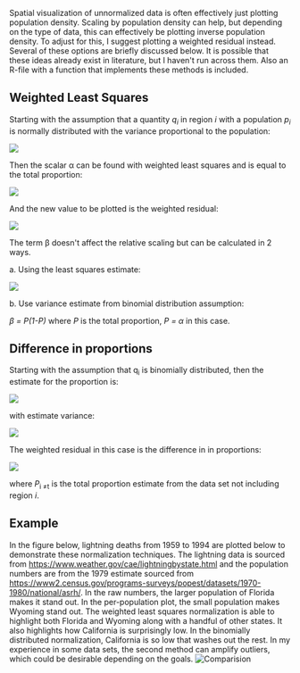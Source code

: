 Spatial visualization of unnormalized data is often effectively just plotting population density. Scaling by population density can help, but depending on the type of data, this can effectively be plotting inverse population density. To adjust for this, I suggest plotting a weighted residual instead. Several of these options are briefly discussed below. It is possible that these ideas already exist in literature, but I haven't run across them. Also an R-file with a function that implements these methods is included.

## Weighted Least Squares

Starting with the assumption that a quantity <em>q<sub>i</sub></em> in region <em>i</em> with a population <em>p<sub>i</sub></em> is normally distributed with the variance proportional to the population:

<img src="https://render.githubusercontent.com/render/math?math=q_i = N(\alpha p_i, \beta p_i)">

Then the scalar &alpha; can be found with weighted least squares and is equal to the total proportion:

<img src="https://render.githubusercontent.com/render/math?math=\alpha = \frac{\sum_i q_i}{\sum_i p_i}">

And the new value to be plotted is the weighted residual:

<img src="https://render.githubusercontent.com/render/math?math=r_i =\frac{q_i - \alpha p_i}{\sqrt{\beta p_i}}">

The term &beta; doesn't affect the relative scaling but can be calculated in 2 ways.

a. Using the least squares estimate:

<img src="https://render.githubusercontent.com/render/math?math=\beta = \frac{1}{N-1} \sum_{i=1}^N \frac{(q_i - \alpha p_i)^2}{p_i}"> 

b. Use variance estimate from binomial distribution assumption:

<em>&beta; = P(1-P)</em> where <em>P</em> is the total proportion,  <em>P = &alpha;</em> in this case.


## Difference in proportions
Starting with the assumption that  q<sub>i</sub> is  binomially  distributed, then the estimate for the proportion is:

<img src="https://render.githubusercontent.com/render/math?math=P_i = \frac{q_i}{p_i}">

with estimate variance: 

<img src="https://render.githubusercontent.com/render/math?math=var(P_i) = \frac{P_i(1-P_i)}{p_i}">


The weighted residual in this case is the difference in in proportions:

<img src="https://render.githubusercontent.com/render/math?math=r_i = \frac{P_i - P_{t\neq i}}{\sqrt{ var(P_i)  \plus  var(P_{t\neq i} )} }">

where <em>P</em><sub>i &ne;t</sub> is the total proportion estimate from the data set not including region <em>i</em>.


## Example 
In the figure below, lightning deaths from 1959 to 1994 are plotted below to demonstrate these normalization techniques. The lightning data is sourced from https://www.weather.gov/cae/lightningbystate.html and the population numbers are from the 1979 estimate sourced from https://www2.census.gov/programs-surveys/popest/datasets/1970-1980/national/asrh/. In the raw numbers, the larger population of Florida makes it stand out. In the per-population plot, the small population makes Wyoming stand out. The weighted least squares normalization is able to highlight both Florida and Wyoming along with a handful of other states. It also highlights how California is surprisingly low. In the binomially distributed normalization, California is so low that washes out the rest. In my experience in some data sets, the second method can amplify outliers, which could be desirable depending on the goals.
![Comparision](https://user-images.githubusercontent.com/102822092/167511207-8ae95be8-a9e4-4d15-80b8-badd0a5991a0.png)
